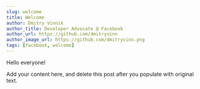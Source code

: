 ```yaml
---
slug: welcome
title: Welcome
author: Dmitry Vinnik
author_title: Developer Advocate @ Facebook
author_url: https://github.com/dmitryvinn
author_image_url: https://github.com/dmitryvinn.png
tags: [facebook, welcome]
---
```


Hello everyone!

Add your content here, and delete this post after you populate with original text.
